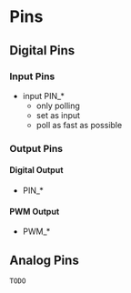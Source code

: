 Pins
====

Digital Pins
------------

### Input Pins

- input PIN_*
    - only polling
    - set as input
    - poll as fast as possible

### Output Pins

#### Digital Output

- PIN_*

#### PWM Output

- PWM_*

Analog Pins
-----------

`TODO`
